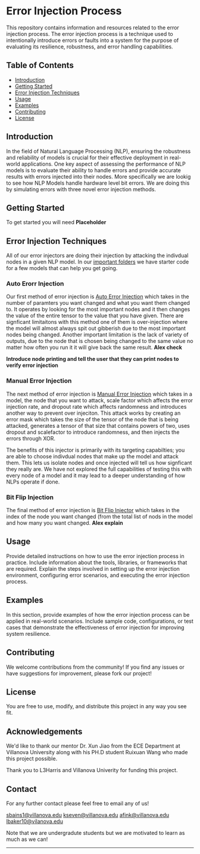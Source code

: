 # Error Injection Process

This repository contains information and resources related to the error injection process. The error injection process is a technique used to intentionally introduce errors or faults into a system for the purpose of evaluating its resilience, robustness, and error handling capabilities.

## Table of Contents

- [Introduction](#introduction)
- [Getting Started](#getting-started)
- [Error Injection Techniques](#error-injection-techniques)
- [Usage](#usage)
- [Examples](#examples)
- [Contributing](#contributing)
- [License](#license)

## Introduction

In the field of Natural Language Processing (NLP), ensuring the robustness and reliability of models is crucial for their effective deployment in real-world applications. One key aspect of assessing the performance of NLP models is to evaluate their ability to handle errors and provide accurate results with errors injected into their nodes. More specifically we are lookig to see how NLP Models handle hardware level bit errors. We are doing this by simulating errors with three novel error injection methods. 

## Getting Started

To get started you will need **Placeholder**

## Error Injection Techniques

All of our error injectors are doing their injection by attacking the indivdual nodes in a given NLP model. In our [important folders](important%20functions/) we have starter code for a few models that can help you get going. 

### Auto Erorr Injection

Our first method of error injection is [Auto Error Injection](important%20functions/Auto%20Error%20Injectors/) which takes in the number of paramters you want changed and what you want them changed to. It operates by looking for the most important nodes and it then changes the value of the entire tensor to the value that you have given. There are signficant limitaitons with this method one of them is over-injection where the model will almost always spit out gibberish due to the most important nodes being changed. Another important limitation is the lack of variety of outputs, due to the node that is chosen being changed to the same value no matter how often you run it it will give back the same result.  **Alex check**

**Introduce node printing and tell the user that they can print nodes to verify error injection** 

### Manual Error Injection

The next method of error injection is [Manual Error Injection](important%20functions/Manual%20Error%20Injectors/) which takes in a model, the node that you want to attack, scale factor which affects the error injection rate, and dropout rate which affects randomness and introduces another way to prevent over injeciton. This attack works by creating an error mask which takes the size of the tensor of the node that is being attacked, generates a tensor of that size that contains powers of two, uses dropout and scalefactor to introduce randomness, and then injects the errors through XOR. 

The benefits of this injector is primarily with its targeting capabilties; you are able to choose indivdual nodes that make up the model and attack them. This lets us isolate nodes and once injected will tell us how signficant they really are. We have not explored the full capabilities of testing this with every node of a model and it may lead to a deeper understanding of how NLPs operate if done. 

### Bit Flip Injection

The final method of error injection is [Bit Flip Injector](important%20functions/BitInjectors/) which takes in the index of the node you want changed (from the total list of nods in the model and how many you want changed. **Alex explain**


## Usage

Provide detailed instructions on how to use the error injection process in practice. Include information about the tools, libraries, or frameworks that are required. Explain the steps involved in setting up the error injection environment, configuring error scenarios, and executing the error injection process.

## Examples

In this section, provide examples of how the error injection process can be applied in real-world scenarios. Include sample code, configurations, or test cases that demonstrate the effectiveness of error injection for improving system resilience.

## Contributing

We welcome contributions from the community! If you find any issues or have suggestions for improvement, please fork our project!

## License

You are free to use, modify, and distribute this project in any way you see fit.

## Acknowledgements

We'd like to thank our mentor Dr. Xun Jiao from the ECE Department at Villanova University along with his PH.D student Ruixuan Wang who made this project possible. 

Thank you to L3Harris and Villanova Univerity for funding this project.

## Contact

For any further contact please feel free to email any of us!

sbains1@villanova.edu
kseven@villanova.edu
afink@villanova.edu
lbaker10@vilanova.edu

Note that we are undergradute students but we are motivated to learn as much as we can!

---


